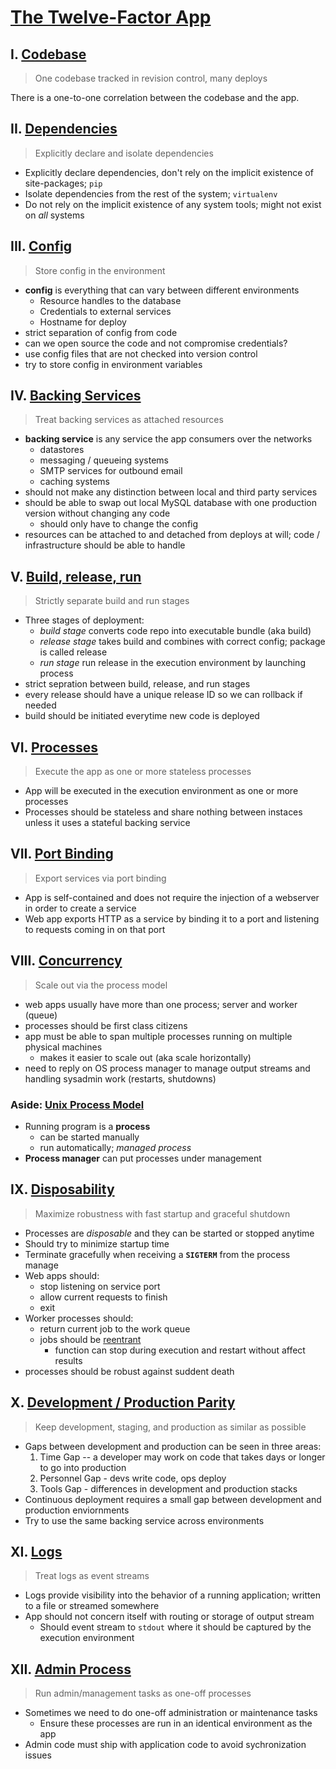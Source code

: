 # [The Twelve-Factor App](https://12factor.net/)

## I. [Codebase](https://12factor.net/codebase)

> One codebase tracked in revision control, many deploys

There is a one-to-one correlation between the codebase and the app.

## II. [Dependencies](https://12factor.net/dependencies)

> Explicitly declare and isolate dependencies

* Explicitly declare dependencies, don't rely on the implicit existence of site-packages; `pip`
* Isolate dependencies from the rest of the system; `virtualenv`
* Do not rely on the implicit existence of any system tools; might not exist on _all_ systems

## III. [Config](https://12factor.net/config)

> Store config in the environment

* __config__ is everything that can vary between different environments
    * Resource handles to the database
    * Credentials to external services
    * Hostname for deploy
* strict separation of config from code
* can we open source the code and not compromise credentials?
* use config files that are not checked into version control
* try to store config in environment variables

## IV. [Backing Services](https://12factor.net/backing-services)

> Treat backing services as attached resources

* __backing service__ is any service the app consumers over the networks
    * datastores
    * messaging / queueing systems
    * SMTP services for outbound email
    * caching systems
* should not make any distinction between local and third party services
* should be able to swap out local MySQL database with one production version without changing any code
    * should only have to change the config
* resources can be attached to and detached from deploys at will; code / infrastructure should be able to handle

## V. [Build, release, run](https://12factor.net/build-release-run)

> Strictly separate build and run stages

* Three stages of deployment:
    * _build stage_ converts code repo into executable bundle (aka build)
    * _release stage_ takes build and combines with correct config; package is called release
    * _run stage_ run release in the execution environment by launching process
* strict sepration between build, release, and run stages
* every release should have a unique release ID so we can rollback if needed
* build should be initiated everytime new code is deployed

## VI. [Processes](https://12factor.net/processes)

> Execute the app as one or more stateless processes

* App will be executed in the execution environment as one or more processes
* Processes should be stateless and share nothing between instaces unless it uses a stateful backing service

## VII. [Port Binding](https://12factor.net/port-binding)

> Export services via port binding

* App is self-contained and does not require the injection of a webserver in order to create a service
* Web app exports HTTP as a service by binding it to a port and listening to requests coming in on that port

## VIII. [Concurrency](https://12factor.net/concurrency)

> Scale out via the process model

* web apps usually have more than one process; server and worker (queue)
* processes should be first class citizens
* app must be able to span multiple processes running on multiple physical machines
    * makes it easier to scale out (aka scale horizontally)
* need to reply on OS process manager to manage output streams and handling sysadmin work (restarts, shutdowns)

### Aside: [Unix Process Model](https://adam.herokuapp.com/past/2011/5/9/applying_the_unix_process_model_to_web_apps/)

* Running program is a __process__
    * can be started manually
    * run automatically; _managed process_
* __Process manager__ can put processes under management

## IX. [Disposability](https://12factor.net/disposability)

> Maximize robustness with fast startup and graceful shutdown

* Processes are _disposable_ and they can be started or stopped anytime
* Should try to minimize startup time
* Terminate gracefully when receiving a __`SIGTERM`__ from the process manage
* Web apps should:
    * stop listening on service port
    * allow current requests to finish
    * exit
* Worker processes should:
    * return current job to the work queue
    * jobs should be [reentrant](https://en.wikipedia.org/wiki/Reentrancy_(computing))
        * function can stop during execution and restart without affect results
* processes should be robust against suddent death

## X. [Development / Production Parity](https://12factor.net/dev-prod-parity)

> Keep development, staging, and production as similar as possible

* Gaps between development and production can be seen in three areas:
    1. Time Gap -- a developer may work on code that takes days or longer to go into production
    1. Personnel Gap - devs write code, ops deploy
    1. Tools Gap - differences in development and production stacks
* Continuous deployment requires a small gap between development and production enviornments
* Try to use the same backing service across environments

## XI. [Logs](https://12factor.net/logs)

> Treat logs as event streams

* Logs provide visibility into the behavior of a running application; written to a file or streamed somewhere
* App should not concern itself with routing or storage of output stream
    * Should event stream to `stdout` where it should be captured by the execution environment

## XII. [Admin Process](https://12factor.net/admin-processes)

> Run admin/management tasks as one-off processes

* Sometimes we need to do one-off administration or maintenance tasks
    * Ensure these processes are run in an identical environment as the app
* Admin code must ship with application code to avoid sychronization issues
